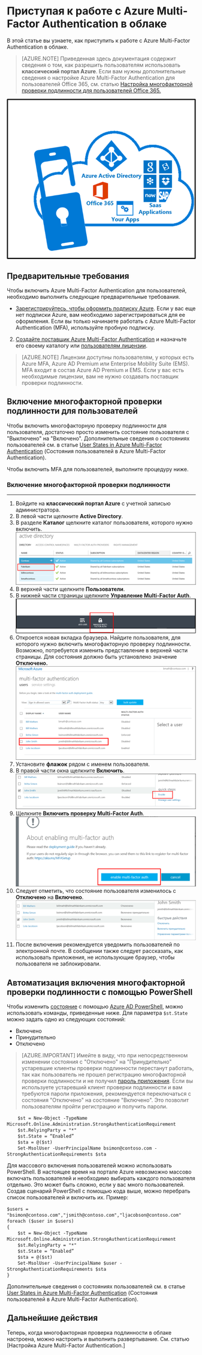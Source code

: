 <properties 
	pageTitle="Приступая к работе с Microsoft Azure Multi-Factor Authentication в облаке" 
	description="Эта страница посвящена службе Microsoft Azure Multi-Factor Authentication. Она содержит сведения по началу работы с Azure MFA в облаке." 
	services="multi-factor-authentication" 
	documentationCenter="" 
	authors="billmath" 
	manager="stevenpo" 
	editor="curtand"/>

<tags 
	ms.service="multi-factor-authentication" 
	ms.workload="identity" 
	ms.tgt_pltfrm="na" 
	ms.devlang="na" 
	ms.topic="get-started-article" 
	ms.date="08/04/2016" 
	ms.author="billmath"/>

# Приступая к работе с Azure Multi-Factor Authentication в облаке
В этой статье вы узнаете, как приступить к работе с Azure Multi-Factor Authentication в облаке.

> [AZURE.NOTE]  Приведенная здесь документация содержит сведения о том, как разрешить пользователям использовать **классический портал Azure**. Если вам нужны дополнительные сведения о настройке Azure Multi-Factor Authentication для пользователей Office 365, см. статью [Настройка многофакторной проверки подлинности для пользователей Office 365.](https://support.office.com/article/Set-up-multi-factor-authentication-for-Office-365-users-8f0454b2-f51a-4d9c-bcde-2c48e41621c6?ui=ru-RU&rs=ru-RU&ad=US)

![MFA в облаке](./media/multi-factor-authentication-get-started-cloud/mfa_in_cloud.png)

## Предварительные требования
Чтобы включить Azure Multi-Factor Authentication для пользователей, необходимо выполнить следующие предварительные требования.




- [Зарегистрируйтесь, чтобы оформить подписку Azure](https://azure.microsoft.com/pricing/free-trial/). Если у вас еще нет подписки Azure, вам необходимо зарегистрироваться для ее оформления. Если вы только начинаете работать с Azure Multi-Factor Authentication (MFA), используйте пробную подписку.
2. [Создайте поставщик Azure Multi-Factor Authentication](multi-factor-authentication-get-started-auth-provider.md) и назначьте его своему каталогу или [пользователям лицензии](multi-factor-authentication-get-started-assign-licenses.md).

> [AZURE.NOTE]  Лицензии доступны пользователям, у которых есть Azure MFA, Azure AD Premium или Enterprise Mobility Suite (EMS). MFA входит в состав Azure AD Premium и EMS. Если у вас есть необходимые лицензии, вам не нужно создавать поставщик проверки подлинности.
		

## Включение многофакторной проверки подлинности для пользователей
Чтобы включить многофакторную проверку подлинности для пользователя, достаточно просто изменить состояние пользователя с "Выключено" на "Включено". Дополнительные сведения о состояниях пользователей см. в статье [User States in Azure Multi-Factor Authentication](multi-factor-authentication-get-started-user-states.md) (Состояния пользователей в Azure Multi-Factor Authentication).

Чтобы включить MFA для пользователей, выполните процедуру ниже.

### Включение многофакторной проверки подлинности
--------------------------------------------------------------------------------
1.  Войдите на **классический портал Azure** с учетной записью администратора.
2.  В левой части щелкните **Active Directory**.
3.  В разделе **Каталог** щелкните каталог пользователя, которого нужно включить. ![Щелкните каталог](./media/multi-factor-authentication-get-started-cloud/directory1.png)
4.  В верхней части щелкните **Пользователи**.
5.  В нижней части страницы щелкните **Управление Multi-Factor Auth**. ![Щелкните каталог](./media/multi-factor-authentication-get-started-cloud/manage1.png)
6.  Откроется новая вкладка браузера. Найдите пользователя, для которого нужно включить многофакторную проверку подлинности. Возможно, потребуется изменить представление в верхней части страницы. Для состояния должно быть установлено значение **Отключено.** ![Включение пользователя](./media/multi-factor-authentication-get-started-cloud/enable1.png)
7.  Установите **флажок** рядом с именем пользователя.
7.  В правой части окна щелкните **Включить**. ![Включение пользователя](./media/multi-factor-authentication-get-started-cloud/user1.png)
8.  Щелкните **Включить проверку Multi-Factor Auth**. ![Включение пользователя](./media/multi-factor-authentication-get-started-cloud/enable2.png)
9.  Следует отметить, что состояние пользователя изменилось с **Отключено** на **Включено**. ![Включение пользователей](./media/multi-factor-authentication-get-started-cloud/user.png)
10.  После включения рекомендуется уведомить пользователей по электронной почте. В сообщении также следует рассказать, как использовать приложения, не использующие браузер, чтобы пользователя не заблокировали.


## Автоматизация включения многофакторной проверки подлинности с помощью PowerShell

Чтобы изменить [состояние](multi-factor-authentication-whats-next.md) с помощью [Azure AD PowerShell](../powershell-install-configure.md), можно использовать команды, приведенные ниже. Для параметра `$st.State` можно задать одно из следующих состояний:


- Включено
- Принудительно
- Отключено

> [AZURE.IMPORTANT]  Имейте в виду, что при непосредственном изменении состояния с "Отключено" на "Принудительно" устаревшие клиенты проверки подлинности перестанут работать, так как пользователь не прошел регистрацию многофакторной проверки подлинности и не получил [пароль приложения](multi-factor-authentication-whats-next.md#app-passwords). Если вы используете устаревший клиент проверки подлинности и вам требуются пароли приложения, рекомендуется переключаться с состояния "Отключено" на состояние "Включено". Это позволит пользователям пройти регистрацию и получить пароли.
		
		$st = New-Object -TypeName Microsoft.Online.Administration.StrongAuthenticationRequirement
		$st.RelyingParty = "*"
		$st.State = “Enabled”
		$sta = @($st)
		Set-MsolUser -UserPrincipalName bsimon@contoso.com -StrongAuthenticationRequirements $sta

Для массового включения пользователей можно использовать PowerShell. В настоящее время на портале Azure невозможно массово включать пользователей и необходимо выбирать каждого пользователя отдельно. Это может быть сложно, если у вас много пользователей. Создав сценарий PowerShell с помощью кода выше, можно перебрать список пользователей и включить их. Пример:
    
    $users = "bsimon@contoso.com","jsmith@contoso.com","ljacobson@contoso.com"
    foreach ($user in $users)
    {
    	$st = New-Object -TypeName Microsoft.Online.Administration.StrongAuthenticationRequirement
    	$st.RelyingParty = "*"
    	$st.State = “Enabled”
    	$sta = @($st)
    	Set-MsolUser -UserPrincipalName $user -StrongAuthenticationRequirements $sta
    }


Дополнительные сведения о состояниях пользователей см. в статье [User States in Azure Multi-Factor Authentication](multi-factor-authentication-get-started-user-states.md) (Состояния пользователей в Azure Multi-Factor Authentication).

## Дальнейшие действия
Теперь, когда многофакторная проверка подлинности в облаке настроена, можно настроить и выполнить развертывание. См. статью [Настройка Azure Multi-Factor Authentication.]

<!---HONumber=AcomDC_0810_2016-->